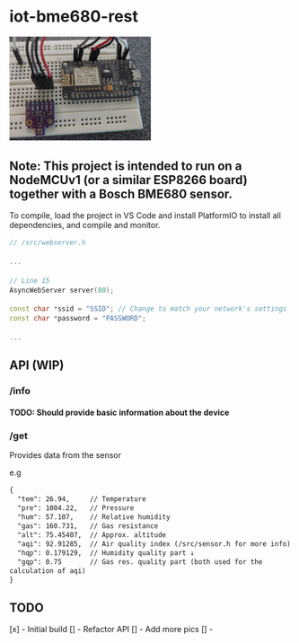 # iot-bme680-rest

<img alt="An example version of the device" src="https://github.com/viktordanov/iot-bme680-rest/blob/master/nodemcuv1.jpg?raw=true" width="50%" center/>

## Note: This project is intended to run on a NodeMCUv1 (or a similar ESP8266 board) together with a Bosch BME680 sensor.

To compile, load the project in VS Code and install PlatformIO to install all dependencies, and compile and monitor.

```c++
// /src/webserver.h

...

// Line 15
AsyncWebServer server(80);

const char *ssid = "SSID"; // Change to match your network's settings
const char *password = "PASSWORD";

...

```

## API (WIP)
### /info 
#### TODO: Should provide basic information about the device

### /get
Provides data from the sensor

e.g
```jsonc
{
  "tem": 26.94,     // Temperature
  "pre": 1004.22,   // Pressure
  "hum": 57.107,    // Relative humidity
  "gas": 160.731,   // Gas resistance
  "alt": 75.45407,  // Approx. altitude
  "aqi": 92.91285,  // Air quality index (/src/sensor.h for more info)
  "hqp": 0.179129,  // Humidity quality part ↓
  "gqp": 0.75       // Gas res. quality part (both used for the calculation of aqi)
}
```

## TODO

[x] - Initial build
[] - Refactor API 
[] - Add more pics
[] -
